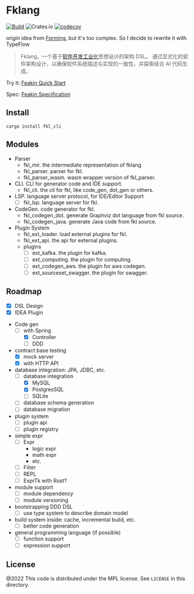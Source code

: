 # Fklang

[![Build](https://github.com/feakin/fklang/actions/workflows/build.yml/badge.svg)](https://github.com/feakin/fklang/actions/workflows/build.yml)
![Crates.io](https://img.shields.io/crates/v/fkl_cli)
[![codecov](https://codecov.io/gh/feakin/fklang/branch/master/graph/badge.svg?token=PCIL3T0NDR)](https://codecov.io/gh/feakin/fklang)

origin idea from [Forming](https://github.com/inherd/forming), but it's too complex. So I decide to rewrite it with
TypeFlow

> Fklang，一个基于[软件开发工业化](https://book.feakin.com/design-principles)思想设计的架构 DSL。
> 通过显式化的软件架构设计，以确保软件系统描述与实现的一致性，并探索结合 AI 代码生成。

Try it: [Feakin Quick Start](https://book.feakin.com/quick-start.html)

Spec: [Feakin Specification](https://book.feakin.com/fklang/specification.html)

## Install

```
cargo install fkl_cli
```

## Modules

- Parser
  - fkl_mir. the intermediate representation of fklang   
  - fkl_parser. parser for fkl.
  - fkl_parser_wasm. wasm wrapper version of fkl_parser.
- CLI. CLI for generator code and IDE support.
  - fkl_cli. the cli for fkl, like code_gen, dot_gen or others.
- LSP. language server protocol, for IDE/Editor Support
  - [ ] fkl_lsp. language server for fkl.
- CodeGen. code generator for fkl.
  - fkl_codegen_dot. generate Graphviz dot language from fkl source.
  - fkl_codegen_java. generate Java code from fkl source.
- Plugin System
  - fkl_ext_loader. load external plugins for fkl.
  - fkl_ext_api. the api for external plugins.
  - plugins
    - [ ] ext_kafka. the plugin for kafka.
    - [ ] ext_computing. the plugin for computing.
    - [ ] ext_codegen_aws. the plugin for aws codegen.
    - [ ] ext_sourceset_swagger. the plugin for swagger.

## Roadmap

- [x] DSL Design
- [x] IDEA Plugin
- Code gen
  - [ ] with Spring
    - [x] Controller
    - [ ] DDD
- contract base testing
  - [x] mock server
  - [x] with HTTP API
- database integration: JPA, JDBC, etc.
  - [ ] database integration
    - [x] MySQL
    - [x] PostgresSQL
    - [ ] SQLite
  - [ ] database schema generation
  - [ ] database migration
- plugin system
  - [ ] plugin api
  - [ ] plugin registry
- simple expr
  - [ ] Expr
    - logic expr
    - math expr
    - etc.
  - [ ] Filter
  - [ ] REPL
  - [ ] ExprTk with Rust?
- module support
  - [ ] module dependency
  - [ ] module versioning
- bootstrapping DDD DSL
  - [ ] use type system to describe domain model
- build system inside: cache, incremental build, etc.
  - [ ] better code generation
- general programming language (if possible)
  - [ ] function support
  - [ ] expression support

## License

@2022 This code is distributed under the MPL license. See `LICENSE` in this directory.
